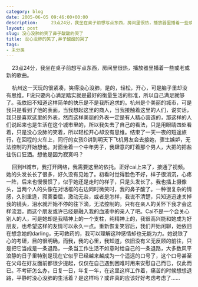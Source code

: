 ```yaml
---
category: blog
date: 2005-06-05 09:46:00+00:00
description:     23点24分，我坐在桌子前想写点东西，房间里很热，播放器里播着一些或老或
layout: post
slug: 没心没肺的笑了鼻子酸酸的哭了
title: 没心没肺的笑了,鼻子酸酸的哭了
tags:
- 未分类
---
```


    23点24分，我坐在桌子前想写点东西，房间里很热，播放器里播着一些或老或新的歌曲。  
  
    杭州这一天玩的很紧凑，笑得没心没肺，是的，轻松，开心，可是脑子里却没有思维。F说只要内心满足踏实就是最好的衡量生活的标准，所以自己满足就够了。我依旧不知道这样简单的快乐是不是我所追求的。杭州是个美丽的城市，可是我只是看到了他的表面，当我想起这里的商人，当我接触着这里的人们，说实话，我只是喜欢这里的外表，然而这样美丽的外表一定是有人精心营造的，那这样的人们说起来也是生活在这个城市里的，所以我失去了自己的看法，只是用眼睛四处看着，只是没心没肺的笑着，所以轻松开心却没有思维。结束了一天一夜的短途旅行，在回程的火车上，同行的女孩G讲到明天下飞机男友会去接她，骤生嫉妒，无法控制的开始想他。对面坐着一个中年男子，我肆意的盯着那个男人，大把的把盐往伤口狂洒。想他是因为寂寞吗？  
  
    回到H城市，我打开网络，我需要这里的依托。正好cai上来了，接通了视频。她的头发长长了很多，好久没有见她了。初看时觉得脸色不好，样子很消沉，心疼一阵，后来也慢慢惯了，似乎她还是走时的样子，只是头发长了。我也插上摄像头，当两个人的头像在对话框的右边同时微笑时，我的鼻子酸了。一种很复杂的情感，久别重逢，寂寞委屈，激动无奈，或者是怎样，我说不清楚，只知道迅速关掉我的镜头，泪水就开始不停的往下滴，无法控制的。只有在亲人的关怀下我才会这样流泪，而这个朋友或许已经是融入我的血液中的亲人了吧。Cai不是一个会关心别人的人，可是她却是我精神上的一个支柱，纯精神上的，我很高兴能和她成为好朋友，也希望这样的友情可以永久一点。重新恢复笑容后，我们开始闲聊，她依旧在想念她的darling，无可救药的，我可以理解这种感情却也无能为力。她说铁了心的考研，目的很明确，而我，我的心里，我知道，依旧没有义无反顾的前往，只是把它当成是一条退路，一条当工作生活不如意时给自己的一条退路，大多数风平浪静的日子里特别是现在它似乎已经越来越成为一个遥远的口号了，这个口号甚至在父母在好友面前都很少提起，仅仅在自己遇到困难时用来安慰自己而已，仅此而已。不考研怎么办，日复一日，年复一年，在这里这样工作着，痛苦的时候想想退路，平静时没心没肺的生活着？是这样吗？或许真的应该好好考虑考虑了……  

